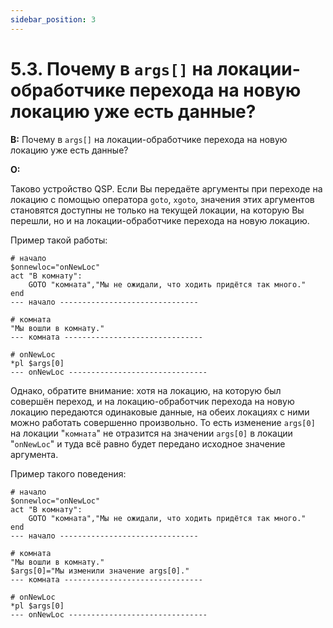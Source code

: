 ```yaml
---
sidebar_position: 3
---
```


# 5.3. Почему в `args[]` на локации-обработчике перехода на новую локацию уже есть данные?
<!-- [:faq_05_03] -->
**В:** Почему в `args[]` на локации-обработчике перехода на новую локацию уже есть данные?

**О:**

Таково устройство QSP. Если Вы передаёте аргументы при переходе на локацию с помощью оператора `goto`, `xgoto`, значения этих аргументов становятся доступны не только на текущей локации, на которую Вы перешли, но и на локации-обработчике перехода на новую локацию.

Пример такой работы:
```qsp
# начало
$onnewloc="onNewLoc"
act "В комнату":
	GOTO "комната","Мы не ожидали, что ходить придётся так много."
end
--- начало -------------------------------

# комната
"Мы вошли в комнату."
--- комната -------------------------------

# onNewLoc
*pl $args[0]
--- onNewLoc -------------------------------
```
Однако, обратите внимание: хотя на локацию, на которую был совершён переход, и на локацию-обработчик перехода на новую локацию передаются одинаковые данные, на обеих локациях с ними можно работать совершенно произвольно. То есть изменение `args[0]` на локации "`комната`" не отразится на значении `args[0]` в локации "`onNewLoc`" и туда всё равно будет передано исходное значение аргумента.

Пример такого поведения:
```qsp
# начало
$onnewloc="onNewLoc"
act "В комнату":
	GOTO "комната","Мы не ожидали, что ходить придётся так много."
end
--- начало -------------------------------

# комната
"Мы вошли в комнату."
$args[0]="Мы изменили значение args[0]."
--- комната -------------------------------

# onNewLoc
*pl $args[0]
--- onNewLoc -------------------------------
```

